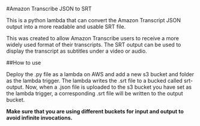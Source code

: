 #Amazon Transcribe JSON to SRT

This is a python lambda that can convert the Amazon Transcript JSON output into a more readable and usable SRT file.

This was created to allow Amazon Transcribe users to receive a more widely used format of their transcripts. The SRT output can be used to display the transcript as subtitles under a video or audio. 

##How to use

Deploy the .py file as a lambda on AWS and add a new s3 bucket and folder as the lambda trigger. The lambda writes the .srt file to a bucked called srt-output. Now, when a .json file is uploaded to the s3 bucket you have set as the lambda trigger, a corresponding .srt file will be written to the output bucket. 

**Make sure that you are using different buckets for input and output to avoid infinite invocations.**